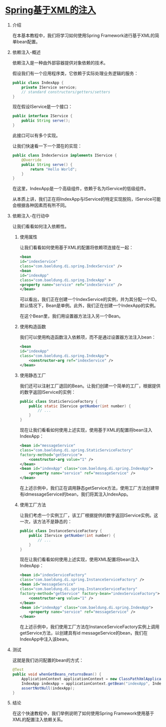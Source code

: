 # [Spring基于XML的注入](https://www.baeldung.com/spring-xml-injection)

1. 介绍

    在本基本教程中，我们将学习如何使用Spring Framework进行基于XML的简单bean配置。

2. 依赖注入-概述

    依赖注入是一种由外部容器提供对象依赖的技术。

    假设我们有一个应用程序类，它依赖于实际处理业务逻辑的服务：

    ```java
    public class IndexApp {
        private IService service;
        // standard constructors/getters/setters
    }
    ```

    现在假设IService是一个接口：

    ```java
    public interface IService {
        public String serve();
    }
    ```

    此接口可以有多个实现。

    让我们快速看一下一个潜在的实现：

    ```java
    public class IndexService implements IService {
        @Override
        public String serve() {
            return "Hello World";
        }
    }
    ```

    在这里，IndexApp是一个高级组件，依赖于名为IService的低级组件。

    从本质上讲，我们正在将IndexApp与IService的特定实现脱钩，IService可能会根据各种因素而有所不同。

3. 依赖注入-在行动中

    让我们看看如何注入依赖性。

    1. 使用属性

        让我们看看如何使用基于XML的配置将依赖项连接在一起：

        ```xml
        <bean 
        id="indexService" 
        class="com.baeldung.di.spring.IndexService" />
        <bean 
        id="indexApp" 
        class="com.baeldung.di.spring.IndexApp" >
        <property name="service" ref="indexService" />
        </bean>
        ```

        可以看出，我们正在创建一个IndexService的实例，并为其分配一个ID。默认情况下，Bean是单例。此外，我们正在创建一个IndexApp的实例。

        在这个Bean里，我们用设置器方法注入另一个Bean。

    2. 使用构造函数

        我们可以使用构造函数注入依赖项，而不是通过设置器方法注入bean：

        ```xml
        <bean
        id="indexApp" 
        class="com.baeldung.di.spring.IndexApp">
            <constructor-arg ref="indexService" />
        </bean>
        ```

    3. 使用静态工厂

        我们还可以注射工厂退回的Bean。让我们创建一个简单的工厂，根据提供的数字返回IService的实例：

        ```java
        public class StaticServiceFactory {
            public static IService getNumber(int number) {
                // ...
            }
        }
        ```

        现在让我们看看如何使用上述实现，使用基于XML的配置将bean注入IndexApp：

        ```xml
        <bean id="messageService"
        class="com.baeldung.di.spring.StaticServiceFactory"
        factory-method="getService">
            <constructor-arg value="1" />
        </bean>
        <bean id="indexApp" class="com.baeldung.di.spring.IndexApp">
            <property name="service" ref="messageService" />
        </bean>
        ```

        在上述示例中，我们正在调用静态getService方法，使用工厂方法创建带有idmessageService的bean，我们将其注入IndexApp。

    4. 使用工厂方法

        让我们考虑一个实例工厂，该工厂根据提供的数字返回IService实例。这一次，该方法不是静态的：

        ```java
        public class InstanceServiceFactory {
            public IService getNumber(int number) {
                // ...
            }
        }
        ```

        现在让我们看看如何使用上述实现，使用XML配置将bean注入IndexApp：

        ```xml
        <bean id="indexServiceFactory" 
        class="com.baeldung.di.spring.InstanceServiceFactory" />
        <bean id="messageService"
        class="com.baeldung.di.spring.InstanceServiceFactory"
        factory-method="getService" factory-bean="indexServiceFactory">
            <constructor-arg value="1" />
        </bean>  
        <bean id="indexApp" class="com.baeldung.di.spring.IndexApp">
            <property name="service" ref="messageService" />
        </bean>
        ```

        在上述示例中，我们使用工厂方法在InstanceServiceFactory实例上调用getService方法，以创建具有id messageService的bean，我们在IndexApp中注入该bean。

4. 测试

    这就是我们访问配置的bean的方式：

    ```java
    @Test
    public void whenGetBeans_returnsBean() {
        ApplicationContext applicationContext = new ClassPathXmlApplicationContext("...");
        IndexApp indexApp = applicationContext.getBean("indexApp", IndexApp.class);
        assertNotNull(indexApp);
    }
    ```

5. 结论

    在这个快速教程中，我们举例说明了如何使用Spring Framework使用基于XML的配置注入依赖关系。
